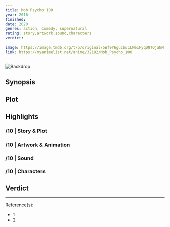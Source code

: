 ```yaml
---
title: Mob Psycho 100
year: 2016
finished:
date: 2020
genres: action, comedy, supernatural
rating: story,artwork,sound,characters
verdict:

image: https://image.tmdb.org/t/p/original/5Wf9Y6gucbu1LMe1FyqD8TQjaNM.jpg
link: https://myanimelist.net/anime/32182/Mob_Psycho_100
---
```


![Backdrop]()

## Synopsis

## Plot

## Highlights

### /10 | Story & Plot

### /10 | Artwork & Animation

### /10 | Sound

### /10 | Characters

## Verdict

<!-- SPOILERS -->

<!-- CLOSING -->

---
Reference(s):

- 1
- 2

